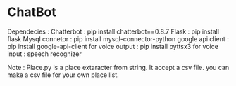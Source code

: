 # ChatBot

Dependecies :
Chatterbot : pip install chatterbot==0.8.7
Flask : pip install flask
Mysql connetor : pip install mysql-connector-python
google api client : pip install google-api-client
for voice output : pip install pyttsx3
for voice input : speech recognizer


Note : Place.py is a place extaracter from string. It accept a csv file. you can make a csv file for your own place list.
